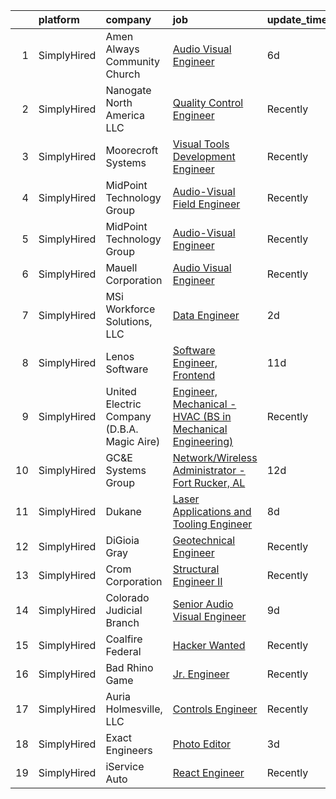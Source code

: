 

|    | platform    | company                                     | job                                                                                                                                                                    | update_time   | location          |
|---:|:------------|:--------------------------------------------|:-----------------------------------------------------------------------------------------------------------------------------------------------------------------------|:--------------|:------------------|
|  1 | SimplyHired | Amen Always Community Church                | [Audio Visual Engineer](https://www.simplyhired.com/job/wmxmiGedCd_HQkxWCuZ0owB6zpP8nLotg4S-4LwYiafb3oB8fms4aA?q=visual+engineer)                                      | 6d            | Lugoff, SC        |
|  2 | SimplyHired | Nanogate North America LLC                  | [Quality Control Engineer](https://www.simplyhired.com/job/9iZb-sj6vDVkvGJdufDTv2tY0puAQu-7MIIJoqPxD2KQIOS9VneCoA?q=visual+engineer)                                   | Recently      | Mansfield, OH     |
|  3 | SimplyHired | Moorecroft Systems                          | [Visual Tools Development Engineer](https://www.simplyhired.com/job/r7dF0i8GkmIbk8YargSJhR7PWufY4SYzMAtpN78Nc5uIQ1aSM_OJDQ?q=visual+engineer)                          | Recently      | Remote            |
|  4 | SimplyHired | MidPoint Technology Group                   | [Audio-Visual Field Engineer](https://www.simplyhired.com/job/nsHBpHrSusErmXk_qGKOLTt_rXtRp3q_NiaFR1iNAaU92YoEJ8bJiQ?q=visual+engineer)                                | Recently      | Hanover, MD       |
|  5 | SimplyHired | MidPoint Technology Group                   | [Audio-Visual Engineer](https://www.simplyhired.com/job/cFS9oGbcEfk7FbHEv7q7t9f5uEWsiLAIOA6NEyNsOkk2SiETYYO-WA?q=visual+engineer)                                      | Recently      | Hanover, MD       |
|  6 | SimplyHired | Mauell Corporation                          | [Audio Visual Engineer](https://www.simplyhired.com/job/Ic-_99lorrLynvLMuJQtPYhwRQgVVzd7ZnOcWtOmMEhiveb4B7qRuQ?q=visual+engineer)                                      | Recently      | Dillsburg, PA     |
|  7 | SimplyHired | MSi Workforce Solutions, LLC                | [Data Engineer](https://www.simplyhired.com/job/jPUFqrkVr0RtO1QaC_K_VeVmV4vTEPCxhjJSbe7xDljREms4_nMX5g?q=visual+engineer)                                              | 2d            | Remote            |
|  8 | SimplyHired | Lenos Software                              | [Software Engineer, Frontend](https://www.simplyhired.com/job/CLXK2ucFeFwz83ETZ1A6j8fZMcf9-CuKOMEhh-zao3IuhJbtBUXv4w?q=visual+engineer)                                | 11d           | Remote            |
|  9 | SimplyHired | United Electric Company (D.B.A. Magic Aire) | [Engineer, Mechanical - HVAC (BS in Mechanical Engineering)](https://www.simplyhired.com/job/nukG6tmXB_cTxbAsroSbD4AAKN9HmAZnewbscGPZGrZ2mDHD_G7hmA?q=visual+engineer) | Recently      | Wichita Falls, TX |
| 10 | SimplyHired | GC&E Systems Group                          | [Network/Wireless Administrator - Fort Rucker, AL](https://www.simplyhired.com/job/G4REfKbQ8h2GnTjfOxJTIjrDdDohxA5YlG39qWvmfVeaOPwmzmswMA?q=visual+engineer)           | 12d           | Fort Rucker, AL   |
| 11 | SimplyHired | Dukane                                      | [Laser Applications and Tooling Engineer](https://www.simplyhired.com/job/o_joMXJzYcZ7pBPAtjT-CvK0LLVfI2sIqWs5Lctwkkku9lzdK5Oi4w?q=visual+engineer)                    | 8d            | Aumsville, OR     |
| 12 | SimplyHired | DiGioia Gray                                | [Geotechnical Engineer](https://www.simplyhired.com/job/0ULkxwt6RlJIgUkOm0erK33Df9ZYCMYjgFPK0V5jBjivjum255AonQ?q=visual+engineer)                                      | Recently      | Gilbert, AZ       |
| 13 | SimplyHired | Crom Corporation                            | [Structural Engineer II](https://www.simplyhired.com/job/MIw1wiavbIcNFqSS-Ce9YOlwJuyEJXK1RHfomDLzTktWNYJEEQuWlQ?q=visual+engineer)                                     | Recently      | Raleigh, NC       |
| 14 | SimplyHired | Colorado Judicial Branch                    | [Senior Audio Visual Engineer](https://www.simplyhired.com/job/1CHuOCT5g2gFpsZkVqA2MO8WnP75VhKj4wVrEq4wR-O-uR4ITY-tQg?q=visual+engineer)                               | 9d            | Colorado          |
| 15 | SimplyHired | Coalfire Federal                            | [Hacker Wanted](https://www.simplyhired.com/job/QYeBvqXVYDy01Heau3wXYQPsdyRtcE6ACnuRblxCyHwG8BCiBmQsnA?q=visual+engineer)                                              | Recently      | Remote            |
| 16 | SimplyHired | Bad Rhino Game                              | [Jr. Engineer](https://www.simplyhired.com/job/ZqbhgwE955sTYP7hgYWABOr3SZ1uEM2M8UFAlbR06gWoQu34FnqJZA?q=visual+engineer)                                               | Recently      | Remote            |
| 17 | SimplyHired | Auria Holmesville, LLC                      | [Controls Engineer](https://www.simplyhired.com/job/H9ySpmzmX41Kf7rJJ0QB-GNk_MmlHglemE5OHIkVFEeemfRG1kNQKw?q=visual+engineer)                                          | Recently      | Holmesville, OH   |
| 18 | SimplyHired | Exact Engineers                             | [Photo Editor](https://www.simplyhired.com/job/lVlRusqXp7k8Em2JqJTz5jStL2fMBh0fDYWfpWWvSmGXqg_nRYWatQ?q=visual+engineer)                                               | 3d            | Remote            |
| 19 | SimplyHired | iService Auto                               | [React Engineer](https://www.simplyhired.com/job/s6RlpERBTgVCsofp6uSw1sqWd5Ru03OP-khADowxb3lHusVqYiyZXQ?q=visual+engineer)                                             | Recently      | Remote            |